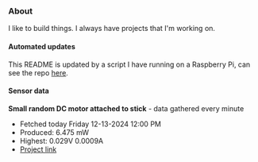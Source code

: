 ### About
I like to build things. I always have projects that I'm working on.

#### Automated updates
This README is updated by a script I have running on a Raspberry Pi, can see the repo [here](https://github.com/jdc-cunningham/raspi-git-repo-updater).

#### Sensor data


**Small random DC motor attached to stick** - data gathered every minute
- Fetched today Friday 12-13-2024 12:00 PM
- Produced: 6.475 mW
- Highest: 0.029V 0.0009A
- [Project link](https://github.com/jdc-cunningham/turbine-raspi)